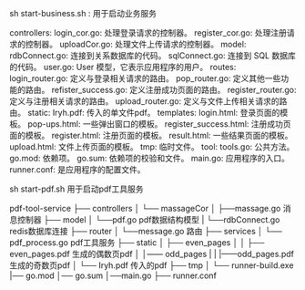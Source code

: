 sh start-business.sh : 用于启动业务服务

controllers: 
      login_cor.go: 处理登录请求的控制器。
      register_cor.go: 处理注册请求的控制器。
      uploadCor.go: 处理文件上传请求的控制器。
model: 
      rdbConnect.go: 连接到关系数据库的代码。
      sqlConnect.go: 连接到 SQL 数据库的代码。
      user.go:  User 模型，它表示应用程序的用户。
routes: 
      login_router.go: 定义与登录相关请求的路由。
      pop_router.go: 定义其他一些功能的路由。
      refister_success.go: 定义注册成功页面的路由。
      register_router.go: 定义与注册相关请求的路由。
      upload_router.go: 定义与文件上传相关请求的路由。
static: 
      Iryh.pdf: 传入的单文件pdf。
templates: 
      login.html: 登录页面的模板。
      pop-ups.html: 一些弹出窗口的模板。
      register_success.html: 注册成功页面的模板。
      register.html: 注册页面的模板。
      result.html: 一些结果页面的模板。
      upload.html: 文件上传页面的模板。
tmp: 临时文件。
tool: 
      tools.go: 公共方法。
go.mod: 依赖项。
go.sum: 依赖项的校验和文件。
main.go: 应用程序的入口。
runner.conf: 是应用程序的配置文件。




sh start-pdf.sh 用于启动pdf工具服务

pdf-tool-service 
├── controllers 
│   └── massageCor 
│       ├──massage.go 消息控制器
├── model 
│   └──pdf.go pdf数据结构模型
|   └──rdbConnect.go redis数据库连接
├── router 
│   └──message.go 路由
├── services
│   └── pdf_process.go  pdf工具服务
├── static
│   ├── even_pages 
│   │   ├── even_pages.pdf 生成的偶数页pdf
│   │—— odd_pages
|   |   |——odd_pages.pdf 生成的奇数页pdf
│   └── Iryh.pdf 传入的pdf
├── tmp
│   └── runner-build.exe
|── go.mod
│── go.sum
│──main.go
├── runner.conf

